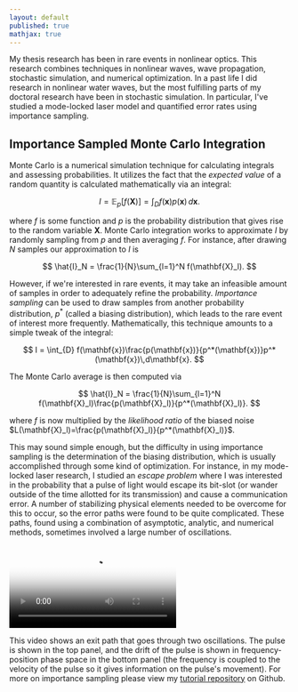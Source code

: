 ```yaml
---
layout: default
published: true
mathjax: true
---
```



My thesis research has been in rare events in nonlinear optics. This research combines techniques in nonlinear waves, wave propagation, stochastic simulation, and numerical optimization. In a past life I did research in nonlinear water waves, but the most fulfilling parts of my doctoral research have been in stochastic simulation. In particular, I've studied a mode-locked laser model and quantified error rates using importance sampling. 

## Importance Sampled Monte Carlo Integration
Monte Carlo is a numerical simulation technique for calculating integrals and assessing probabilities. It utilizes the fact that the *expected value* of a random quantity is calculated mathematically via an integral:


$$
I=\mathbb{E}_p[f(\mathbf{X})] = \int_{D} f(\mathbf{x})p(\mathbf{x})\,d\mathbf{x}.
$$


where $f$ is some function and $p$ is the probability distribution that gives rise to the random variable $\mathbf{X}$. Monte Carlo integration works to approximate $I$ by randomly sampling from $p$ and then averaging $f$. For instance, after drawing $N$ samples our approximation to $I$ is


$$
\hat{I}_N = \frac{1}{N}\sum_{l=1}^N f(\mathbf{X}_l).
$$

However, if we're interested in rare events, it may take an infeasible amount of samples in order to adequately refine the probability. *Importance sampling* can be used to draw samples from another probability distribution, $p^*$ (called a biasing distribution), which leads to the rare event of interest more frequently. Mathematically, this technique amounts to a simple tweak of the integral: 


$$
I = \int_{D} f(\mathbf{x})\frac{p(\mathbf{x})}{p^*(\mathbf{x})}p^*(\mathbf{x})\,d\mathbf{x}.
$$

The Monte Carlo average is then computed via

$$
\hat{I}_N = \frac{1}{N}\sum_{l=1}^N f(\mathbf{X}_l)\frac{p(\mathbf{X}_l)}{p^*(\mathbf{X}_l)}.
$$

where $f$ is now multiplied by the *likelihood ratio* of the biased noise $L(\mathbf{X}_l)=\frac{p(\mathbf{X}_l)}{p^*(\mathbf{X}_l)}$. 

This may sound simple enough, but the difficulty in using importance sampling is the determination of the biasing distribution, which is usually accomplished through some kind of optimization. For instance, in my mode-locked laser research, I studied an *escape problem* where I was interested in the probability that a pulse of light would escape its bit-slot (or wander outside of the time allotted for its transmission) and cause a communication error. A number of stabilizing physical elements needed to be overcome for this to occur, so the error paths were found to be quite complicated. These paths, found using a combination of asymptotic, analytic, and numerical methods, sometimes involved a large number of oscillations.

<div class="center">
<video width="300" poster="/docs/Oscillations_cover.png" controls>
  <source src="/docs/Oscillations.mp4" type="video/mp4">
  Your browser does not support the video tag.
</video> 
</div>

This video shows an exit path that goes through two oscillations. The pulse is shown in the top panel, and the drift of the pulse is shown in frequency-position phase space in the bottom panel (the frequency is coupled to the velocity of the pulse so it gives information on the pulse's movement). For more on importance sampling please view my [tutorial repository]( https://github.com/natsan91/Importance_Sampling) on Github. 





